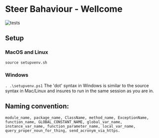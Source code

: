 # Steer Bahaviour - Wellcome

![tests](https://github.com/shalevy2888/SteerBehaviour/actions/workflows/tests.yml/badge.svg)

## Setup

### MacOS and Linux

`source setupvenv.sh`

### Windows
`. .\setupvenv.ps1`
The 'dot' syntax in Windows is similar to the source syntax in Mac/Linux and insures to run in the same session as you are in.

## Naming convention:
`module_name, package_name, ClassName, method_name, ExceptionName, function_name, GLOBAL_CONSTANT_NAME, global_var_name, instance_var_name, function_parameter_name, local_var_name, query_proper_noun_for_thing, send_acronym_via_https.`
